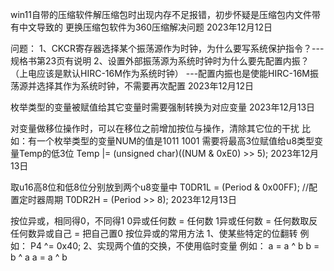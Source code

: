 win11自带的压缩软件解压缩包时出现内存不足报错，初步怀疑是压缩包内文件带有中文导致的
更换压缩包软件为360压缩解决问题
2023年12月12日

问题：
1、CKCR寄存器选择某个振荡源作为时钟，为什么要写系统保护指令？---规格书第23页有说明
2、设置外部振荡源为系统时钟时为什么要先配置内振？（上电应该是默认HIRC-16M作为系统时钟）
            ---配置内振也是使能HIRC-16M振荡源并选择其作为系统时钟，不需要再次配置
2023年12月12日

枚举类型的变量被赋值给其它变量时需要强制转换为对应变量
2023年12月13日

对变量做移位操作时，可以在移位之前增加按位与操作，清除其它位的干扰
比如：有一个枚举类型的变量NUM的值是1011 1001 需要将最高3位赋值给u8类型变量Temp的低3位
        Temp |= (unsigned char)((NUM & 0xE0) >> 5);
2023年12月13日

取u16高8位和低8位分别放到两个u8变量中
    T0DR1L = (Period & 0x00FF); //配置定时器周期
    T0DR2H = (Period >> 8);
2023年12月13日

按位异或，相同得0，不同得1
0异或任何数 = 任何数
1异或任何数 = 任何数取反
任何数异或自己 = 把自己置0
按位异或的常用方法
1、使某些特定的位翻转
    例如：  P4 ^= 0x40;
2、实现两个值的交换，不使用临时变量
    例如：  a = a ^ b
			b = b ^ a 
			a = a ^ b
